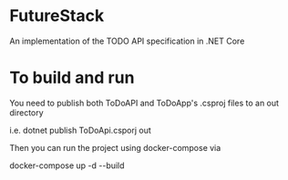 # FutureStack
An implementation of the TODO API specification in .NET Core

# To build and run
You need to publish both ToDoAPI and ToDoApp's .csproj files to an out directory

i.e. dotnet publish ToDoApi.csporj out

Then you can run the project using docker-compose via

docker-compose up -d --build

